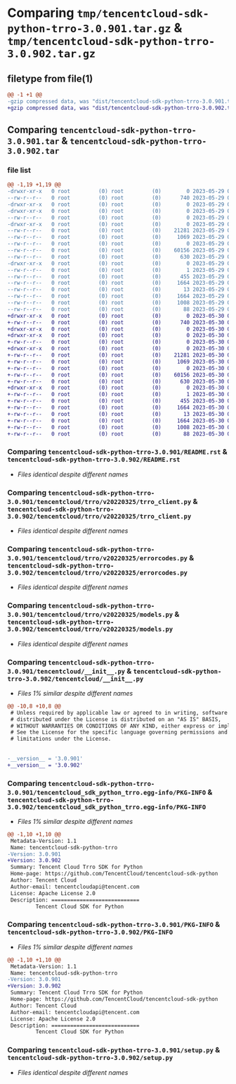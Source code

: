 # Comparing `tmp/tencentcloud-sdk-python-trro-3.0.901.tar.gz` & `tmp/tencentcloud-sdk-python-trro-3.0.902.tar.gz`

## filetype from file(1)

```diff
@@ -1 +1 @@
-gzip compressed data, was "dist/tencentcloud-sdk-python-trro-3.0.901.tar", last modified: Mon May 29 02:40:05 2023, max compression
+gzip compressed data, was "dist/tencentcloud-sdk-python-trro-3.0.902.tar", last modified: Tue May 30 00:36:01 2023, max compression
```

## Comparing `tencentcloud-sdk-python-trro-3.0.901.tar` & `tencentcloud-sdk-python-trro-3.0.902.tar`

### file list

```diff
@@ -1,19 +1,19 @@
-drwxr-xr-x   0 root         (0) root         (0)        0 2023-05-29 02:40:05.000000 tencentcloud-sdk-python-trro-3.0.901/
--rw-r--r--   0 root         (0) root         (0)      740 2023-05-29 02:40:05.000000 tencentcloud-sdk-python-trro-3.0.901/README.rst
-drwxr-xr-x   0 root         (0) root         (0)        0 2023-05-29 02:40:05.000000 tencentcloud-sdk-python-trro-3.0.901/tencentcloud/
-drwxr-xr-x   0 root         (0) root         (0)        0 2023-05-29 02:40:05.000000 tencentcloud-sdk-python-trro-3.0.901/tencentcloud/trro/
--rw-r--r--   0 root         (0) root         (0)        0 2023-05-29 02:40:05.000000 tencentcloud-sdk-python-trro-3.0.901/tencentcloud/trro/__init__.py
-drwxr-xr-x   0 root         (0) root         (0)        0 2023-05-29 02:40:05.000000 tencentcloud-sdk-python-trro-3.0.901/tencentcloud/trro/v20220325/
--rw-r--r--   0 root         (0) root         (0)    21281 2023-05-29 02:40:05.000000 tencentcloud-sdk-python-trro-3.0.901/tencentcloud/trro/v20220325/trro_client.py
--rw-r--r--   0 root         (0) root         (0)     1069 2023-05-29 02:40:05.000000 tencentcloud-sdk-python-trro-3.0.901/tencentcloud/trro/v20220325/errorcodes.py
--rw-r--r--   0 root         (0) root         (0)        0 2023-05-29 02:40:05.000000 tencentcloud-sdk-python-trro-3.0.901/tencentcloud/trro/v20220325/__init__.py
--rw-r--r--   0 root         (0) root         (0)    60156 2023-05-29 02:40:05.000000 tencentcloud-sdk-python-trro-3.0.901/tencentcloud/trro/v20220325/models.py
--rw-r--r--   0 root         (0) root         (0)      630 2023-05-29 02:40:05.000000 tencentcloud-sdk-python-trro-3.0.901/tencentcloud/__init__.py
-drwxr-xr-x   0 root         (0) root         (0)        0 2023-05-29 02:40:05.000000 tencentcloud-sdk-python-trro-3.0.901/tencentcloud_sdk_python_trro.egg-info/
--rw-r--r--   0 root         (0) root         (0)        1 2023-05-29 02:40:05.000000 tencentcloud-sdk-python-trro-3.0.901/tencentcloud_sdk_python_trro.egg-info/dependency_links.txt
--rw-r--r--   0 root         (0) root         (0)      455 2023-05-29 02:40:05.000000 tencentcloud-sdk-python-trro-3.0.901/tencentcloud_sdk_python_trro.egg-info/SOURCES.txt
--rw-r--r--   0 root         (0) root         (0)     1664 2023-05-29 02:40:05.000000 tencentcloud-sdk-python-trro-3.0.901/tencentcloud_sdk_python_trro.egg-info/PKG-INFO
--rw-r--r--   0 root         (0) root         (0)       13 2023-05-29 02:40:05.000000 tencentcloud-sdk-python-trro-3.0.901/tencentcloud_sdk_python_trro.egg-info/top_level.txt
--rw-r--r--   0 root         (0) root         (0)     1664 2023-05-29 02:40:05.000000 tencentcloud-sdk-python-trro-3.0.901/PKG-INFO
--rw-r--r--   0 root         (0) root         (0)     1008 2023-05-29 02:40:05.000000 tencentcloud-sdk-python-trro-3.0.901/setup.py
--rw-r--r--   0 root         (0) root         (0)       88 2023-05-29 02:40:05.000000 tencentcloud-sdk-python-trro-3.0.901/setup.cfg
+drwxr-xr-x   0 root         (0) root         (0)        0 2023-05-30 00:36:01.000000 tencentcloud-sdk-python-trro-3.0.902/
+-rw-r--r--   0 root         (0) root         (0)      740 2023-05-30 00:36:01.000000 tencentcloud-sdk-python-trro-3.0.902/README.rst
+drwxr-xr-x   0 root         (0) root         (0)        0 2023-05-30 00:36:01.000000 tencentcloud-sdk-python-trro-3.0.902/tencentcloud/
+drwxr-xr-x   0 root         (0) root         (0)        0 2023-05-30 00:36:01.000000 tencentcloud-sdk-python-trro-3.0.902/tencentcloud/trro/
+-rw-r--r--   0 root         (0) root         (0)        0 2023-05-30 00:36:01.000000 tencentcloud-sdk-python-trro-3.0.902/tencentcloud/trro/__init__.py
+drwxr-xr-x   0 root         (0) root         (0)        0 2023-05-30 00:36:01.000000 tencentcloud-sdk-python-trro-3.0.902/tencentcloud/trro/v20220325/
+-rw-r--r--   0 root         (0) root         (0)    21281 2023-05-30 00:36:01.000000 tencentcloud-sdk-python-trro-3.0.902/tencentcloud/trro/v20220325/trro_client.py
+-rw-r--r--   0 root         (0) root         (0)     1069 2023-05-30 00:36:01.000000 tencentcloud-sdk-python-trro-3.0.902/tencentcloud/trro/v20220325/errorcodes.py
+-rw-r--r--   0 root         (0) root         (0)        0 2023-05-30 00:36:01.000000 tencentcloud-sdk-python-trro-3.0.902/tencentcloud/trro/v20220325/__init__.py
+-rw-r--r--   0 root         (0) root         (0)    60156 2023-05-30 00:36:01.000000 tencentcloud-sdk-python-trro-3.0.902/tencentcloud/trro/v20220325/models.py
+-rw-r--r--   0 root         (0) root         (0)      630 2023-05-30 00:36:01.000000 tencentcloud-sdk-python-trro-3.0.902/tencentcloud/__init__.py
+drwxr-xr-x   0 root         (0) root         (0)        0 2023-05-30 00:36:01.000000 tencentcloud-sdk-python-trro-3.0.902/tencentcloud_sdk_python_trro.egg-info/
+-rw-r--r--   0 root         (0) root         (0)        1 2023-05-30 00:36:01.000000 tencentcloud-sdk-python-trro-3.0.902/tencentcloud_sdk_python_trro.egg-info/dependency_links.txt
+-rw-r--r--   0 root         (0) root         (0)      455 2023-05-30 00:36:01.000000 tencentcloud-sdk-python-trro-3.0.902/tencentcloud_sdk_python_trro.egg-info/SOURCES.txt
+-rw-r--r--   0 root         (0) root         (0)     1664 2023-05-30 00:36:01.000000 tencentcloud-sdk-python-trro-3.0.902/tencentcloud_sdk_python_trro.egg-info/PKG-INFO
+-rw-r--r--   0 root         (0) root         (0)       13 2023-05-30 00:36:01.000000 tencentcloud-sdk-python-trro-3.0.902/tencentcloud_sdk_python_trro.egg-info/top_level.txt
+-rw-r--r--   0 root         (0) root         (0)     1664 2023-05-30 00:36:01.000000 tencentcloud-sdk-python-trro-3.0.902/PKG-INFO
+-rw-r--r--   0 root         (0) root         (0)     1008 2023-05-30 00:36:01.000000 tencentcloud-sdk-python-trro-3.0.902/setup.py
+-rw-r--r--   0 root         (0) root         (0)       88 2023-05-30 00:36:01.000000 tencentcloud-sdk-python-trro-3.0.902/setup.cfg
```

### Comparing `tencentcloud-sdk-python-trro-3.0.901/README.rst` & `tencentcloud-sdk-python-trro-3.0.902/README.rst`

 * *Files identical despite different names*

### Comparing `tencentcloud-sdk-python-trro-3.0.901/tencentcloud/trro/v20220325/trro_client.py` & `tencentcloud-sdk-python-trro-3.0.902/tencentcloud/trro/v20220325/trro_client.py`

 * *Files identical despite different names*

### Comparing `tencentcloud-sdk-python-trro-3.0.901/tencentcloud/trro/v20220325/errorcodes.py` & `tencentcloud-sdk-python-trro-3.0.902/tencentcloud/trro/v20220325/errorcodes.py`

 * *Files identical despite different names*

### Comparing `tencentcloud-sdk-python-trro-3.0.901/tencentcloud/trro/v20220325/models.py` & `tencentcloud-sdk-python-trro-3.0.902/tencentcloud/trro/v20220325/models.py`

 * *Files identical despite different names*

### Comparing `tencentcloud-sdk-python-trro-3.0.901/tencentcloud/__init__.py` & `tencentcloud-sdk-python-trro-3.0.902/tencentcloud/__init__.py`

 * *Files 1% similar despite different names*

```diff
@@ -10,8 +10,8 @@
 # Unless required by applicable law or agreed to in writing, software
 # distributed under the License is distributed on an "AS IS" BASIS,
 # WITHOUT WARRANTIES OR CONDITIONS OF ANY KIND, either express or implied.
 # See the License for the specific language governing permissions and
 # limitations under the License.
 
 
-__version__ = '3.0.901'
+__version__ = '3.0.902'
```

### Comparing `tencentcloud-sdk-python-trro-3.0.901/tencentcloud_sdk_python_trro.egg-info/PKG-INFO` & `tencentcloud-sdk-python-trro-3.0.902/tencentcloud_sdk_python_trro.egg-info/PKG-INFO`

 * *Files 1% similar despite different names*

```diff
@@ -1,10 +1,10 @@
 Metadata-Version: 1.1
 Name: tencentcloud-sdk-python-trro
-Version: 3.0.901
+Version: 3.0.902
 Summary: Tencent Cloud Trro SDK for Python
 Home-page: https://github.com/TencentCloud/tencentcloud-sdk-python
 Author: Tencent Cloud
 Author-email: tencentcloudapi@tencent.com
 License: Apache License 2.0
 Description: ============================
         Tencent Cloud SDK for Python
```

### Comparing `tencentcloud-sdk-python-trro-3.0.901/PKG-INFO` & `tencentcloud-sdk-python-trro-3.0.902/PKG-INFO`

 * *Files 1% similar despite different names*

```diff
@@ -1,10 +1,10 @@
 Metadata-Version: 1.1
 Name: tencentcloud-sdk-python-trro
-Version: 3.0.901
+Version: 3.0.902
 Summary: Tencent Cloud Trro SDK for Python
 Home-page: https://github.com/TencentCloud/tencentcloud-sdk-python
 Author: Tencent Cloud
 Author-email: tencentcloudapi@tencent.com
 License: Apache License 2.0
 Description: ============================
         Tencent Cloud SDK for Python
```

### Comparing `tencentcloud-sdk-python-trro-3.0.901/setup.py` & `tencentcloud-sdk-python-trro-3.0.902/setup.py`

 * *Files identical despite different names*

